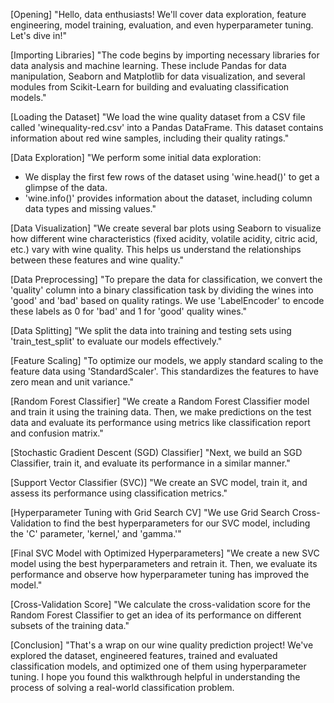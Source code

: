 

[Opening]
"Hello, data enthusiasts!  We'll cover data exploration, feature engineering, model training, evaluation, and even hyperparameter tuning. Let's dive in!"

[Importing Libraries]
"The code begins by importing necessary libraries for data analysis and machine learning. These include Pandas for data manipulation, Seaborn and Matplotlib for data visualization, and several modules from Scikit-Learn for building and evaluating classification models."

[Loading the Dataset]
"We load the wine quality dataset from a CSV file called 'winequality-red.csv' into a Pandas DataFrame. This dataset contains information about red wine samples, including their quality ratings."

[Data Exploration]
"We perform some initial data exploration:
- We display the first few rows of the dataset using 'wine.head()' to get a glimpse of the data.
- 'wine.info()' provides information about the dataset, including column data types and missing values."

[Data Visualization]
"We create several bar plots using Seaborn to visualize how different wine characteristics (fixed acidity, volatile acidity, citric acid, etc.) vary with wine quality. This helps us understand the relationships between these features and wine quality."

[Data Preprocessing]
"To prepare the data for classification, we convert the 'quality' column into a binary classification task by dividing the wines into 'good' and 'bad' based on quality ratings. We use 'LabelEncoder' to encode these labels as 0 for 'bad' and 1 for 'good' quality wines."

[Data Splitting]
"We split the data into training and testing sets using 'train_test_split' to evaluate our models effectively."

[Feature Scaling]
"To optimize our models, we apply standard scaling to the feature data using 'StandardScaler'. This standardizes the features to have zero mean and unit variance."

[Random Forest Classifier]
"We create a Random Forest Classifier model and train it using the training data. Then, we make predictions on the test data and evaluate its performance using metrics like classification report and confusion matrix."

[Stochastic Gradient Descent (SGD) Classifier]
"Next, we build an SGD Classifier, train it, and evaluate its performance in a similar manner."

[Support Vector Classifier (SVC)]
"We create an SVC model, train it, and assess its performance using classification metrics."

[Hyperparameter Tuning with Grid Search CV]
"We use Grid Search Cross-Validation to find the best hyperparameters for our SVC model, including the 'C' parameter, 'kernel,' and 'gamma.'"

[Final SVC Model with Optimized Hyperparameters]
"We create a new SVC model using the best hyperparameters and retrain it. Then, we evaluate its performance and observe how hyperparameter tuning has improved the model."

[Cross-Validation Score]
"We calculate the cross-validation score for the Random Forest Classifier to get an idea of its performance on different subsets of the training data."

[Conclusion]
"That's a wrap on our wine quality prediction project! We've explored the dataset, engineered features, trained and evaluated classification models, and optimized one of them using hyperparameter tuning. I hope you found this walkthrough helpful in understanding the process of solving a real-world classification problem. 
